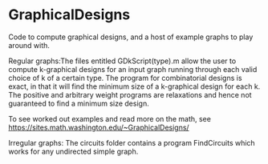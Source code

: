 # GraphicalDesigns
Code to compute graphical designs, and a host of example graphs to play around with.  

Regular graphs:The files entitled GDkScript(type).m allow the user to compute k-graphical designs for an input graph running through each valid choice of k of a certain type. The program for combinatorial designs is exact, in that it will find the minimum size of a k-graphical design for each k.  The positive and arbitrary weight programs are relaxations and hence not guaranteed to find a minimum size design.   

To see worked out examples and read more on the math,  see https://sites.math.washington.edu/~GraphicalDesigns/

Irregular graphs: The circuits folder contains a program FindCircuits which works for any undirected simple graph. 
